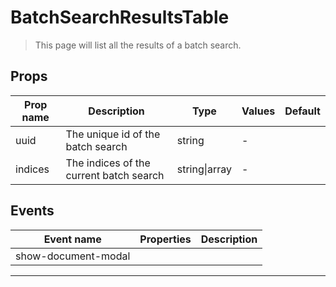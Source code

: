 # BatchSearchResultsTable

> This page will list all the results of a batch search.

## Props

| Prop name | Description                             | Type          | Values | Default |
| --------- | --------------------------------------- | ------------- | ------ | ------- |
| uuid      | The unique id of the batch search       | string        | -      |         |
| indices   | The indices of the current batch search | string\|array | -      |         |

## Events

| Event name          | Properties | Description |
| ------------------- | ---------- | ----------- |
| show-document-modal |            |

---
